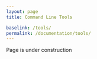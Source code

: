 ```yaml
---
layout: page
title: Command Line Tools

baselink: /tools/
permalink: /documentation/tools/
---
```


Page is under construction

